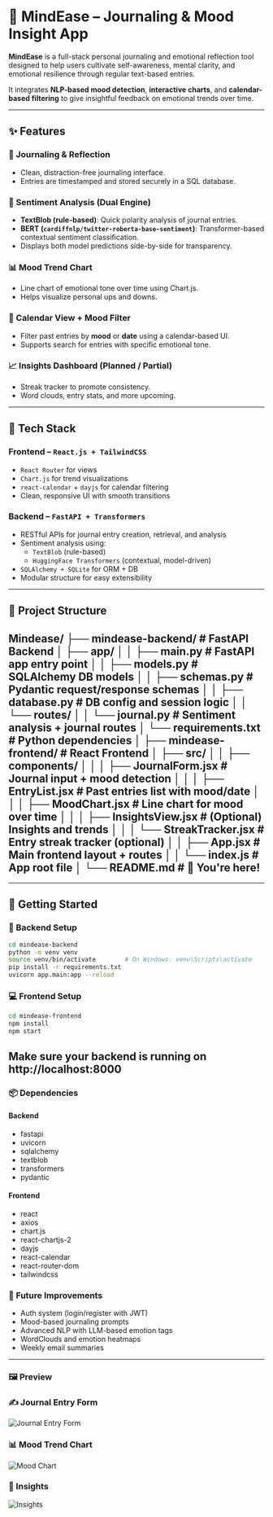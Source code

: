 # 🧠 MindEase – Journaling & Mood Insight App

**MindEase** is a full-stack personal journaling and emotional reflection tool designed to help users cultivate self-awareness, mental clarity, and emotional resilience through regular text-based entries.

It integrates **NLP-based mood detection**, **interactive charts**, and **calendar-based filtering** to give insightful feedback on emotional trends over time.

---

## ✨ Features

### 📝 Journaling & Reflection
- Clean, distraction-free journaling interface.
- Entries are timestamped and stored securely in a SQL database.

### 💬 Sentiment Analysis (Dual Engine)
- **TextBlob (rule-based)**: Quick polarity analysis of journal entries.
- **BERT (`cardiffnlp/twitter-roberta-base-sentiment`)**: Transformer-based contextual sentiment classification.
- Displays both model predictions side-by-side for transparency.

### 📊 Mood Trend Chart
- Line chart of emotional tone over time using Chart.js.
- Helps visualize personal ups and downs.

### 📆 Calendar View + Mood Filter
- Filter past entries by **mood** or **date** using a calendar-based UI.
- Supports search for entries with specific emotional tone.

### 📈 Insights Dashboard (Planned / Partial)
- Streak tracker to promote consistency.
- Word clouds, entry stats, and more upcoming.

---

## 🧩 Tech Stack

### Frontend – `React.js + TailwindCSS`
- `React Router` for views
- `Chart.js` for trend visualizations
- `react-calendar` + `dayjs` for calendar filtering
- Clean, responsive UI with smooth transitions

### Backend – `FastAPI + Transformers`
- RESTful APIs for journal entry creation, retrieval, and analysis
- Sentiment analysis using:
  - `TextBlob` (rule-based)
  - `HuggingFace Transformers` (contextual, model-driven)
- `SQLAlchemy + SQLite` for ORM + DB
- Modular structure for easy extensibility

---

## 📁 Project Structure

Mindease/
├── mindease-backend/                    # FastAPI Backend
│   ├── app/
│   │   ├── main.py                      # FastAPI app entry point
│   │   ├── models.py                    # SQLAlchemy DB models
│   │   ├── schemas.py                   # Pydantic request/response schemas
│   │   ├── database.py                  # DB config and session logic
│   │   └── routes/
│   │       └── journal.py               # Sentiment analysis + journal routes
│   └── requirements.txt                 # Python dependencies
│
├── mindease-frontend/                  # React Frontend
│   ├── src/
│   │   ├── components/
│   │   │   ├── JournalForm.jsx          # Journal input + mood detection
│   │   │   ├── EntryList.jsx            # Past entries list with mood/date
│   │   │   ├── MoodChart.jsx            # Line chart for mood over time
│   │   │   ├── InsightsView.jsx         # (Optional) Insights and trends
│   │   │   └── StreakTracker.jsx        # Entry streak tracker (optional)
│   │   ├── App.jsx                      # Main frontend layout + routes
│   │   └── index.js                     # App root file
│
└── README.md                            # 📄 You're here!
---

---

## 🚀 Getting Started

### 🔧 Backend Setup

```bash
cd mindease-backend
python -m venv venv
source venv/bin/activate        # On Windows: venv\Scripts\activate
pip install -r requirements.txt
uvicorn app.main:app --reload
```
### 💻 Frontend Setup

```bash
cd mindease-frontend
npm install
npm start
```
Make sure your backend is running on http://localhost:8000
--- 
### 📦 Dependencies
#### Backend
- fastapi
- uvicorn
- sqlalchemy
- textblob
- transformers
- pydantic

#### Frontend
- react
- axios
- chart.js
- react-chartjs-2
- dayjs
- react-calendar
- react-router-dom
- tailwindcss

### 🌱 Future Improvements
- Auth system (login/register with JWT)
- Mood-based journaling prompts
- Advanced NLP with LLM-based emotion tags
- WordClouds and emotion heatmaps
- Weekly email summaries
---
### 🖼️ Preview
### ✍️ Journal Entry Form
![Journal Entry Form](journal-form.png)

### 📊 Mood Trend Chart
![Mood Chart](mood-chart.png)

### 📆 Insights
![Insights](calendar-filter.png)
